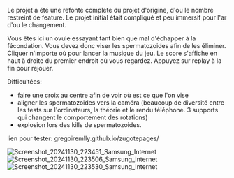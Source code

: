 Le projet a été une refonte complete du projet d'origine, d'ou le nombre restreint de feature.
Le projet initial était compliqué et peu immersif pour l'ar d'ou le changement.

Vous êtes ici un ovule essayant tant bien que mal d'échapper à la fécondation.
Vous devez donc viser les spermatozoides afin de les éliminer.
Cliquer n'importe où pour lancer la musique du jeu.
Le score s'affiche en haut à droite du premier endroit où vous regardez.
Appuyez sur replay à la fin pour rejouer.

Difficultées:
  - faire une croix au centre afin de voir où est ce que l'on vise
  - aligner les spermatozoides vers la caméra (beaucoup de diversité entre les tests sur l'ordinateurs, la théorie et le rendu téléphone. 3 supports qui changent le comportement des rotations)
  - explosion lors des kills de spermatozoides.

lien pour tester: gregoiremlly.github.io/zugotepages/


![Screenshot_20241130_223451_Samsung_Internet](https://github.com/user-attachments/assets/fd2eb44b-6bf0-41d4-a8d3-011e90c1a110)
![Screenshot_20241130_223506_Samsung_Internet](https://github.com/user-attachments/assets/d1cfe36f-fe4c-4863-a753-b34a6143dbb2)
![Screenshot_20241130_223530_Samsung_Internet](https://github.com/user-attachments/assets/0a5dd06e-a823-4443-b124-57d50ba11fdf)
